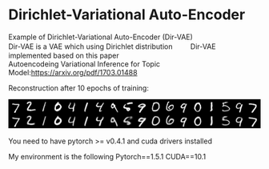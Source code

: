 # Dirichlet-Variational Auto-Encoder
Example of Dirichlet-Variational Auto-Encoder (Dir-VAE)  
Dir-VAE is a VAE which using Dirichlet distribution
　　
Dir-VAE implemented based on this paper  
Autoencodeing Variational Inference for Topic Model:https://arxiv.org/pdf/1703.01488

Reconstruction after 10 epochs of training:
<div>
	<img src='/image/recon_9.png'>
</div>

You need to have pytorch >= v0.4.1 and cuda drivers installed

My environment is the following
Pytorch==1.5.1
CUDA==10.1

